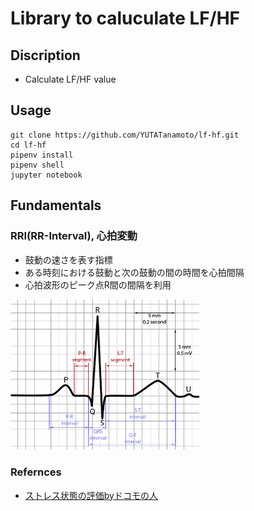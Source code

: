 # Library to caluculate LF/HF  
## Discription  
- Calculate LF/HF value  

## Usage  
```
git clone https://github.com/YUTATanamoto/lf-hf.git
cd lf-hf  
pipenv install  
pipenv shell  
jupyter notebook
```

## Fundamentals  
### RRI(RR-Interval), 心拍変動   
- 鼓動の速さを表す指標  
- ある時刻における鼓動と次の鼓動の間の時間を心拍間隔  
- 心拍波形のピーク点R間の間隔を利用  
<img src='ecg-sample.gif' width=60%>  

### Refernces  
- [ストレス状態の評価byドコモの人](https://qiita.com/yamamoton/items/633bf830628593e24172)
